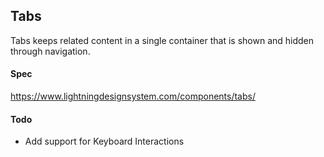 
## Tabs
Tabs keeps related content in a single container that is shown and hidden through navigation.

#### Spec
https://www.lightningdesignsystem.com/components/tabs/

#### Todo
- Add support for Keyboard Interactions